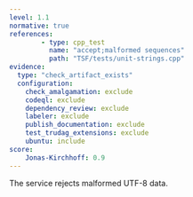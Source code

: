 ```yaml
---
level: 1.1
normative: true
references:
        - type: cpp_test
          name: "accept;malformed sequences"
          path: "TSF/tests/unit-strings.cpp"
evidence:
  type: "check_artifact_exists"
  configuration:
    check_amalgamation: exclude
    codeql: exclude
    dependency_review: exclude
    labeler: exclude
    publish_documentation: exclude
    test_trudag_extensions: exclude
    ubuntu: include
score:
    Jonas-Kirchhoff: 0.9
---
```


The service rejects malformed UTF-8 data.